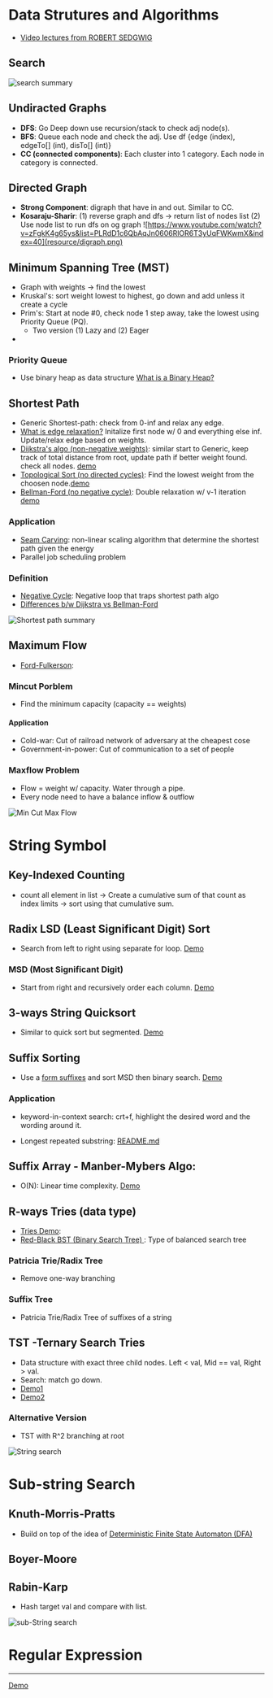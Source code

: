 # Data Strutures and Algorithms
-  <a href="https://www.youtube.com/playlist?list=PLRdD1c6QbAqJn0606RlOR6T3yUqFWKwmX ">Video lectures from ROBERT SEDGWIG</a>

## Search
![search summary](resource/search_summary.png)

## Undiracted Graphs
- **DFS**: Go Deep down use recursion/stack to check adj node(s). 
- **BFS**: Queue each node and check the adj. Use df {edge (index), edgeTo[] (int), disTo[] (int)}
- **CC (connected components)**: Each cluster into 1 category. Each node in category is connected.

## Directed Graph
- **Strong Component**: digraph that have in and out. Similar to CC.
- **Kosaraju-Sharir**: (1) reverse graph and dfs -> return list of nodes list (2) Use node list to run dfs on og graph
![https://www.youtube.com/watch?v=zFgkK4g65ys&list=PLRdD1c6QbAqJn0606RlOR6T3yUqFWKwmX&index=40](resource/digraph.png)

## Minimum Spanning Tree (MST)
- Graph with weights -> find the lowest
- Kruskal's: sort weight lowest to highest, go down and add unless it create a cycle
- Prim's: Start at node #0, check node 1 step away, take the lowest using Priority Queue (PQ). 
  - Two version (1) Lazy and (2) Eager
- 
### Priority Queue
- Use binary heap as data structure  <a href="https://www.youtube.com/watch?v=AE5I0xACpZs">What is a Binary Heap?</a>

## Shortest Path
- Generic Shortest-path: check from 0-inf and relax any edge.
- <a href="https://youtu.be/_lHSawdgXpI?t=31">What is edge relaxation?</a> Initalize first node w/ 0 and everything else inf. Update/relax edge based on weights.
- <a href="https://youtu.be/_lHSawdgXpI">Dijkstra's algo (non-negative weights)</a>: similar start to Generic, keep track of total distance from root, update path if better weight found. check all nodes. <a href="https://youtu.be/uzHJXbToiIU?list=PLRdD1c6QbAqJn0606RlOR6T3yUqFWKwmX&t=127">demo</a>
- <a href="test">Topological Sort (no directed cycles)</a>: Find the lowest weight from the choosen node.<a href="https://youtu.be/Qp9zy9qMJzE?list=PLRdD1c6QbAqJn0606RlOR6T3yUqFWKwmX&t=42">demo</a>
- <a href="https://www.youtube.com/watch?v=obWXjtg0L64">Bellman-Ford (no negative cycle)</a>: Double relaxation w/ v-1 iteration <a href="https://youtu.be/A54rUI6CPSs?list=PLRdD1c6QbAqJn0606RlOR6T3yUqFWKwmX&t=406">demo</a>

### Application
- <a href="https://youtu.be/_lHSawdgXpI?t=31">Seam Carving</a>: non-linear scaling algorithm that determine the shortest path given the energy
- Parallel job scheduling problem

### Definition
- <a href="https://youtu.be/A54rUI6CPSs?list=PLRdD1c6QbAqJn0606RlOR6T3yUqFWKwmX&t=182">Negative Cycle</a>: Negative loop that traps shortest path algo
- <a href="https://www.youtube.com/watch?v=9PHkk0UavIM">Differences b/w Dijkstra vs Bellman-Ford</a>

![Shortest path summary](resource/shortest_path.png)

## Maximum Flow
- <a href="https://www.youtube.com/watch?v=Tl90tNtKvxs">Ford-Fulkerson</a>:  

### Mincut Porblem
- Find the minimum capacity (capacity == weights)

#### Application
- Cold-war: Cut of railroad network of adversary at the cheapest cose
- Government-in-power: Cut of communication to a set of people

### Maxflow Problem
- Flow = weight w/ capacity. Water through a pipe. 
- Every node need to have a balance inflow & outflow

![Min Cut Max Flow](resource/min_cut_max_flow.png)

# String Symbol
## Key-Indexed Counting
- count all element in list -> Create a cumulative sum of that count as index limits -> sort using that cumulative sum. 

## Radix LSD (Least Significant Digit) Sort
- Search from left to right using separate for loop. <a href="https://youtu.be/n7jfknr2Bxw?list=PLRdD1c6QbAqJn0606RlOR6T3yUqFWKwmX&t=191">Demo</a>

### MSD (Most Significant Digit)
- Start from right and recursively order each column. <a href="https://youtu.be/1XdrDjreqJM?list=PLRdD1c6QbAqJn0606RlOR6T3yUqFWKwmX&t=101">Demo</a>

## 3-ways String Quicksort
- Similar to quick sort but segmented. <a href="https://youtu.be/QwzPkViilYA?list=PLRdD1c6QbAqJn0606RlOR6T3yUqFWKwmX&t=139">Demo</a> 

## Suffix Sorting
- Use a <a href="https://youtu.be/V2yMD-vpndA?list=PLRdD1c6QbAqJn0606RlOR6T3yUqFWKwmX&t=406">form suffixes</a> and sort MSD then binary search. <a href="https://youtu.be/V2yMD-vpndA?list=PLRdD1c6QbAqJn0606RlOR6T3yUqFWKwmX&t=137">Demo</a>
### Application 
- keyword-in-context search: crt+f, highlight the desired word and the wording around it.

- Longest repeated substring: 
[README.md](README.md)
## Suffix Array - Manber-Mybers Algo:
- O(N): Linear time complexity. <a href="https://youtu.be/V2yMD-vpndA?list=PLRdD1c6QbAqJn0606RlOR6T3yUqFWKwmX&t=790">Demo</a>

## R-ways Tries (data type)
- <a href="https://youtu.be/el9-Vb6iNPM?list=PLRdD1c6QbAqJn0606RlOR6T3yUqFWKwmX&t=431">Tries Demo</a>: 
- <a href="https://www.youtube.com/watch?v=qvZGUFHWChY">Red-Black BST (Binary Search Tree) </a>: Type of balanced search tree 
### Patricia Trie/Radix Tree
- Remove one-way branching

### Suffix Tree
- Patricia Trie/Radix Tree of suffixes of a string

## TST -Ternary Search Tries
- Data structure with exact three child nodes. Left < val, Mid == val, Right > val.
- Search: match go down.
- <a href="https://youtu.be/CqE9My0ErRI?list=PLRdD1c6QbAqJn0606RlOR6T3yUqFWKwmX&t=444">Demo1</a>
- <a href="https://www.youtube.com/watch?v=bWaXdxEHaag">Demo2</a>

### Alternative Version
- TST with R^2 branching at root

![String search](resource/string_search.png)

# Sub-string Search
## Knuth-Morris-Pratts
- Build on top of the idea of <a href="https://youtu.be/wpcXh0RylPw?list=PLRdD1c6QbAqJn0606RlOR6T3yUqFWKwmX&t=193">Deterministic Finite State Automaton (DFA)</a> 

## Boyer-Moore

## Rabin-Karp
- Hash target val and compare with list.

![sub-String search](resource/substring_search.png)


# Regular Expression

___
<a href="link">Demo</a>




